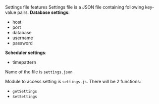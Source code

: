 Settings file features
Settings file is a JSON file containing following key-value pairs. **Database settings**:

* host
* port
* database
* username
* password

**Scheduler settings**:

* timepattern

Name of the file is `settings.json`

Module to access setting is `settings.js`. There will be 2 functions:

* `getSettings`
* s`etSettings`

